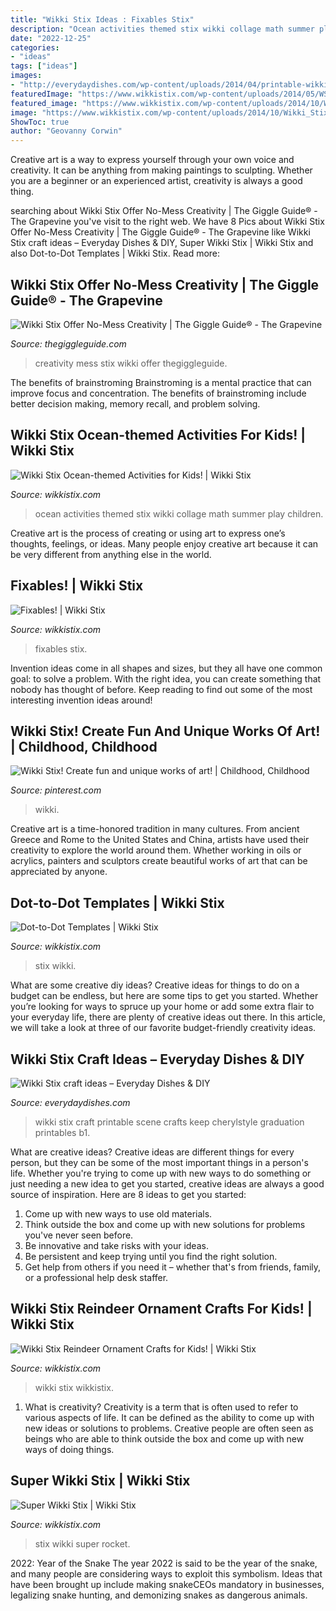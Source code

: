 ```yaml
---
title: "Wikki Stix Ideas : Fixables Stix"
description: "Ocean activities themed stix wikki collage math summer play children"
date: "2022-12-25"
categories:
- "ideas"
tags: ["ideas"]
images:
- "http://everydaydishes.com/wp-content/uploads/2014/04/printable-wikki-stix-craft-for-kids-cherylstyle-B1.jpg"
featuredImage: "https://www.wikkistix.com/wp-content/uploads/2014/05/WS-Ocean-Collage.png"
featured_image: "https://www.wikkistix.com/wp-content/uploads/2014/10/Wikki_Stix_tie_cords-500x500.jpg"
image: "https://www.wikkistix.com/wp-content/uploads/2014/10/Wikki_Stix_tie_cords-500x500.jpg"
ShowToc: true
author: "Geovanny Corwin"
---
```



Creative art is a way to express yourself through your own voice and creativity. It can be anything from making paintings to sculpting. Whether you are a beginner or an experienced artist, creativity is always a good thing.

	

		
searching about Wikki Stix Offer No-Mess Creativity | The Giggle Guide® - The Grapevine you've visit to the right web. We have 8 Pics about Wikki Stix Offer No-Mess Creativity | The Giggle Guide® - The Grapevine like Wikki Stix craft ideas – Everyday Dishes &amp; DIY, Super Wikki Stix | Wikki Stix and also Dot-to-Dot Templates | Wikki Stix. Read more:
		
    
## Wikki Stix Offer No-Mess Creativity | The Giggle Guide® - The Grapevine

<img loading=lazy src="https://thegiggleguide.com/sites/thegiggleguide.com/files/imagecache/full-size/img/features/2011/12/12828/809-new.jpg" onerror="this.onerror=null;this.src='https://tse4.mm.bing.net/th?id=OIP.7Bc0XnUaHv9L3NOfqCClOQAAAA&amp;pid=15.1';" alt="Wikki Stix Offer No-Mess Creativity | The Giggle Guide® - The Grapevine">

_Source: thegiggleguide.com_

>creativity mess stix wikki offer thegiggleguide. 

	

The benefits of brainstroming
Brainstroming is a mental practice that can improve focus and concentration. The benefits of brainstroming include better decision making, memory recall, and problem solving.

    
## Wikki Stix Ocean-themed Activities For Kids! | Wikki Stix

<img loading=lazy src="https://www.wikkistix.com/wp-content/uploads/2014/05/WS-Ocean-Collage.png" onerror="this.onerror=null;this.src='https://tse4.mm.bing.net/th?id=OIP.InsziIqu0sre5e4vPoQxYgHaFj&amp;pid=15.1';" alt="Wikki Stix Ocean-themed Activities for Kids! | Wikki Stix">

_Source: wikkistix.com_

>ocean activities themed stix wikki collage math summer play children. 

	

Creative art is the process of creating or using art to express one’s thoughts, feelings, or ideas. Many people enjoy creative art because it can be very different from anything else in the world.

    
## Fixables! | Wikki Stix

<img loading=lazy src="https://www.wikkistix.com/wp-content/uploads/2014/10/Wikki_Stix_tie_cords-500x500.jpg" onerror="this.onerror=null;this.src='https://tse3.mm.bing.net/th?id=OIP.N9Njvv7GDv70VaSNhcr16QHaHa&amp;pid=15.1';" alt="Fixables! | Wikki Stix">

_Source: wikkistix.com_

>fixables stix. 

	

Invention ideas come in all shapes and sizes, but they all have one common goal: to solve a problem. With the right idea, you can create something that nobody has thought of before. Keep reading to find out some of the most interesting invention ideas around!

    
## Wikki Stix! Create Fun And Unique Works Of Art! | Childhood, Childhood

<img loading=lazy src="https://i.pinimg.com/originals/d0/67/60/d06760ba7e8cfdfb86ed6cb6b851ebda.jpg" onerror="this.onerror=null;this.src='https://tse1.mm.bing.net/th?id=OIP.9RlmrdEMfIeeyKgpyaW_-AAAAA&amp;pid=15.1';" alt="Wikki Stix! Create fun and unique works of art! | Childhood, Childhood">

_Source: pinterest.com_

>wikki. 

	

Creative art is a time-honored tradition in many cultures. From ancient Greece and Rome to the United States and China, artists have used their creativity to explore the world around them. Whether working in oils or acrylics, painters and sculptors create beautiful works of art that can be appreciated by anyone.

    
## Dot-to-Dot Templates | Wikki Stix

<img loading=lazy src="http://wikkistix.com/wp-content/uploads/2014/10/Butterfly_PS_after.jpg" onerror="this.onerror=null;this.src='https://tse2.mm.bing.net/th?id=OIP.BQr3J-SY4Y1GhlfQiCliTAHaHa&amp;pid=15.1';" alt="Dot-to-Dot Templates | Wikki Stix">

_Source: wikkistix.com_

>stix wikki. 

	

What are some creative diy ideas?
Creative ideas for things to do on a budget can be endless, but here are some tips to get you started. Whether you’re looking for ways to spruce up your home or add some extra flair to your everyday life, there are plenty of creative ideas out there. In this article, we will take a look at three of our favorite budget-friendly creativity ideas.

    
## Wikki Stix Craft Ideas – Everyday Dishes &amp; DIY

<img loading=lazy src="http://everydaydishes.com/wp-content/uploads/2014/04/printable-wikki-stix-craft-for-kids-cherylstyle-B1.jpg" onerror="this.onerror=null;this.src='https://tse4.mm.bing.net/th?id=OIP.3EIg6twcEw7gOPFl5Fgd5gHaE7&amp;pid=15.1';" alt="Wikki Stix craft ideas – Everyday Dishes &amp; DIY">

_Source: everydaydishes.com_

>wikki stix craft printable scene crafts keep cherylstyle graduation printables b1. 

	

What are creative ideas?
Creative ideas are different things for every person, but they can be some of the most important things in a person's life. Whether you're trying to come up with new ways to do something or just needing a new idea to get you started, creative ideas are always a good source of inspiration. Here are 8 ideas to get you started: 
1. Come up with new ways to use old materials.
2. Think outside the box and come up with new solutions for problems you've never seen before.
3. Be innovative and take risks with your ideas.
4. Be persistent and keep trying until you find the right solution. 
5. Get help from others if you need it – whether that's from friends, family, or a professional help desk staffer. 

    
## Wikki Stix Reindeer Ornament Crafts For Kids! | Wikki Stix

<img loading=lazy src="http://www.wikkistix.com/wp-content/uploads/2014/11/WS-Reindeer-Collage.jpg" onerror="this.onerror=null;this.src='https://tse3.mm.bing.net/th?id=OIP.IJTvzYU_zMwnofaYTbHP-wHaHa&amp;pid=15.1';" alt="Wikki Stix Reindeer Ornament Crafts for Kids! | Wikki Stix">

_Source: wikkistix.com_

>wikki stix wikkistix. 

	

1. What is creativity?
Creativity is a term that is often used to refer to various aspects of life. It can be defined as the ability to come up with new ideas or solutions to problems. Creative people are often seen as beings who are able to think outside the box and come up with new ways of doing things.

    
## Super Wikki Stix | Wikki Stix

<img loading=lazy src="https://www.wikkistix.com/wp-content/uploads/2014/10/cool_rocket_made_with_Super_Wikki_Stix.jpg" onerror="this.onerror=null;this.src='https://tse4.mm.bing.net/th?id=OIP.Nli-lnyqaS_BIQdzZFFPUAHaHa&amp;pid=15.1';" alt="Super Wikki Stix | Wikki Stix">

_Source: wikkistix.com_

>stix wikki super rocket. 

	

2022: Year of the Snake
The year 2022 is said to be the year of the snake, and many people are considering ways to exploit this symbolism. Ideas that have been brought up include making snakeCEOs mandatory in businesses, legalizing snake hunting, and demonizing snakes as dangerous animals.

